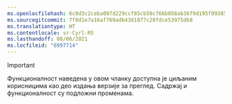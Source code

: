 ```yaml
---
ms.openlocfilehash: 6c0d3c2ceba097d229ccf85cb50c766b058ab36f9d195f093855d62a5b510abe
ms.sourcegitcommit: 7f8d1e7a16af769adb43d1877c28fdce53975db8
ms.translationtype: HT
ms.contentlocale: sr-Cyrl-RS
ms.lasthandoff: 08/06/2021
ms.locfileid: "6997714"
---
```

> [!IMPORTANT]
> Функционалност наведена у овом чланку доступна је циљаним корисницима као део издања верзије за преглед. Садржај и функционалност су подложни променама. 

